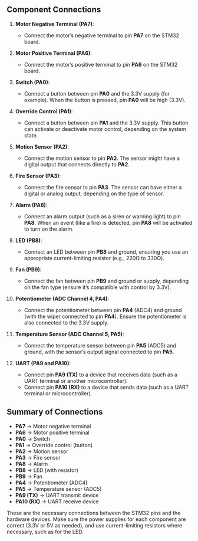 ## **Component Connections**

1. **Motor Negative Terminal (PA7)**:
   - Connect the motor’s negative terminal to pin **PA7** on the STM32 board.

2. **Motor Positive Terminal (PA6)**:
   - Connect the motor’s positive terminal to pin **PA6** on the STM32 board.

3. **Switch (PA0)**:
   - Connect a button between pin **PA0** and the 3.3V supply (for example). When the button is pressed, pin **PA0** will be high (3.3V).

4. **Override Control (PA1)**:
   - Connect a button between pin **PA1** and the 3.3V supply. This button can activate or deactivate motor control, depending on the system state.

5. **Motion Sensor (PA2)**:
   - Connect the motion sensor to pin **PA2**. The sensor might have a digital output that connects directly to **PA2**.

6. **Fire Sensor (PA3)**:
   - Connect the fire sensor to pin **PA3**. The sensor can have either a digital or analog output, depending on the type of sensor.

7. **Alarm (PA8)**:
   - Connect an alarm output (such as a siren or warning light) to pin **PA8**. When an event (like a fire) is detected, pin **PA8** will be activated to turn on the alarm.

8. **LED (PB8)**:
   - Connect an LED between pin **PB8** and ground, ensuring you use an appropriate current-limiting resistor (e.g., 220Ω to 330Ω).

9. **Fan (PB9)**:
   - Connect the fan between pin **PB9** and ground or supply, depending on the fan type (ensure it’s compatible with control by 3.3V).

10. **Potentiometer (ADC Channel 4, PA4)**:
    - Connect the potentiometer between pin **PA4** (ADC4) and ground (with the wiper connected to pin **PA4**). Ensure the potentiometer is also connected to the 3.3V supply.

11. **Temperature Sensor (ADC Channel 5, PA5)**:
    - Connect the temperature sensor between pin **PA5** (ADC5) and ground, with the sensor’s output signal connected to pin **PA5**.

12. **UART (PA9 and PA10)**:
    - Connect pin **PA9 (TX)** to a device that receives data (such as a UART terminal or another microcontroller).
    - Connect pin **PA10 (RX)** to a device that sends data (such as a UART terminal or microcontroller).


## **Summary of Connections**

- **PA7** → Motor negative terminal
- **PA6** → Motor positive terminal
- **PA0** → Switch
- **PA1** → Override control (button)
- **PA2** → Motion sensor
- **PA3** → Fire sensor
- **PA8** → Alarm
- **PB8** → LED (with resistor)
- **PB9** → Fan
- **PA4** → Potentiometer (ADC4)
- **PA5** → Temperature sensor (ADC5)
- **PA9 (TX)** → UART transmit device
- **PA10 (RX)** → UART receive device

These are the necessary connections between the STM32 pins and the hardware devices. Make sure the power supplies for each component are correct (3.3V or 5V as needed), and use current-limiting resistors where necessary, such as for the LED.
